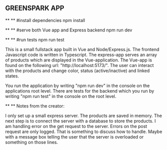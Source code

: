 ## GREENSPARK APP

** ** #install dependencies
npm install

** ** #serve both Vue app and Express backend 
npm run dev

** ** #run tests 
npm run test

This is a small fullstack app built in Vue and Node/Express.js. The frontend Javascript code is written in Typescript.  The express-app serves an 
array of products which are displayed in the Vue-application. The Vue-app is found on the following url: "http://localhost:5173/". The user can interact with the products and change color, status (active/inactive) and linked states. 

You run the application by writing "npm run dev" in the console on the applications root level. 
There are tests for the backend which you run by writing "npm run test" in the console on the root level. 

** ** Notes from the creator:

I only set up a small express server. The products are saved in memory. The next step is to connect the server with a database to store the products. I am handling error on the get request to the server. Errors on the post request are only logged. That is something to discuss how to handle. Maybe with a message box telling the user that the server is overloaded or something on those lines. 






